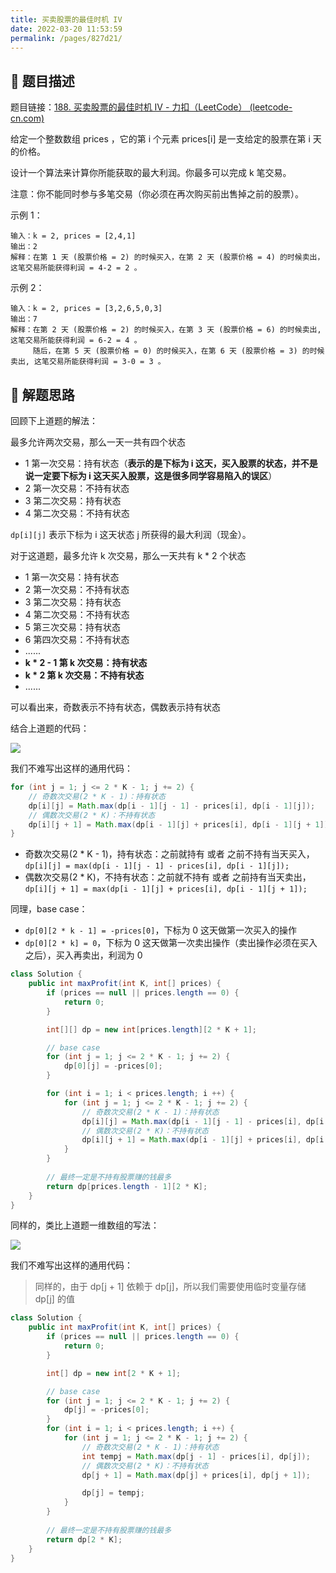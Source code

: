 ```yaml
---
title: 买卖股票的最佳时机 IV
date: 2022-03-20 11:53:59
permalink: /pages/827d21/
---
```


## 📃 题目描述

题目链接：[188. 买卖股票的最佳时机 IV - 力扣（LeetCode） (leetcode-cn.com)](https://leetcode-cn.com/problems/best-time-to-buy-and-sell-stock-iv/)

给定一个整数数组 prices ，它的第 i 个元素 prices[i] 是一支给定的股票在第 i 天的价格。

设计一个算法来计算你所能获取的最大利润。你最多可以完成 k 笔交易。

注意：你不能同时参与多笔交易（你必须在再次购买前出售掉之前的股票）。

示例 1：

```
输入：k = 2, prices = [2,4,1]
输出：2
解释：在第 1 天 (股票价格 = 2) 的时候买入，在第 2 天 (股票价格 = 4) 的时候卖出，这笔交易所能获得利润 = 4-2 = 2 。
```

示例 2：

```
输入：k = 2, prices = [3,2,6,5,0,3]
输出：7
解释：在第 2 天 (股票价格 = 2) 的时候买入，在第 3 天 (股票价格 = 6) 的时候卖出, 这笔交易所能获得利润 = 6-2 = 4 。
     随后，在第 5 天 (股票价格 = 0) 的时候买入，在第 6 天 (股票价格 = 3) 的时候卖出, 这笔交易所能获得利润 = 3-0 = 3 。
```

## 🔔 解题思路

回顾下上道题的解法：

最多允许两次交易，那么一天一共有四个状态

- 1 第一次交易：持有状态（**表示的是下标为 i 这天，买入股票的状态，并不是说一定要下标为 i 这天买入股票，这是很多同学容易陷入的误区**）
- 2 第一次交易：不持有状态
- 3 第二次交易：持有状态
- 4 第二次交易：不持有状态

`dp[i][j]` 表示下标为 i 这天状态 j 所获得的最大利润（现金）。

对于这道题，最多允许 k 次交易，那么一天共有 k * 2 个状态

- 1 第一次交易：持有状态
- 2 第一次交易：不持有状态
- 3 第二次交易：持有状态
- 4 第二次交易：不持有状态
- 5 第三次交易：持有状态
- 6 第四次交易：不持有状态
- ......
- **k * 2 - 1 第 k 次交易：持有状态**
- **k * 2 第 k 次交易：不持有状态**
- ......

可以看出来，奇数表示不持有状态，偶数表示持有状态

结合上道题的代码：

![](https://cs-wiki.oss-cn-shanghai.aliyuncs.com/img/20220213104035.png)

我们不难写出这样的通用代码：

```java
for (int j = 1; j <= 2 * K - 1; j += 2) {
    // 奇数次交易(2 * K - 1)：持有状态
    dp[i][j] = Math.max(dp[i - 1][j - 1] - prices[i], dp[i - 1][j]);
    // 偶数次交易(2 * K)：不持有状态
    dp[i][j + 1] = Math.max(dp[i - 1][j] + prices[i], dp[i - 1][j + 1]);
}
```

- 奇数次交易(2 * K - 1)，持有状态：之前就持有 或者 之前不持有当天买入，`dp[i][j] = max(dp[i - 1][j - 1] - prices[i], dp[i - 1][j]);`
- 偶数次交易(2 * K)，不持有状态：之前就不持有 或者 之前持有当天卖出，`dp[i][j + 1] = max(dp[i - 1][j] + prices[i], dp[i - 1][j + 1]);`

同理，base case：

- `dp[0][2 * k - 1] = -prices[0]`，下标为 0 这天做第一次买入的操作
- `dp[0][2 * k] = 0`，下标为 0 这天做第一次卖出操作（卖出操作必须在买入之后），买入再卖出，利润为 0


```java
class Solution {
    public int maxProfit(int K, int[] prices) {
        if (prices == null || prices.length == 0) {
            return 0;
        }

        int[][] dp = new int[prices.length][2 * K + 1];

        // base case
        for (int j = 1; j <= 2 * K - 1; j += 2) {
            dp[0][j] = -prices[0];
        }

        for (int i = 1; i < prices.length; i ++) {
            for (int j = 1; j <= 2 * K - 1; j += 2) {
                // 奇数次交易(2 * K - 1)：持有状态
                dp[i][j] = Math.max(dp[i - 1][j - 1] - prices[i], dp[i - 1][j]);
                // 偶数次交易(2 * K)：不持有状态
                dp[i][j + 1] = Math.max(dp[i - 1][j] + prices[i], dp[i - 1][j + 1]);
            }
        }
		
        // 最终一定是不持有股票赚的钱最多
        return dp[prices.length - 1][2 * K];
    }
}
```

同样的，类比上道题一维数组的写法：

![](https://cs-wiki.oss-cn-shanghai.aliyuncs.com/img/20220213110235.png)

我们不难写出这样的通用代码：

> 同样的，由于 dp[j + 1] 依赖于 dp[j]，所以我们需要使用临时变量存储 dp[j] 的值

```java
class Solution {
    public int maxProfit(int K, int[] prices) {
        if (prices == null || prices.length == 0) {
            return 0;
        }

        int[] dp = new int[2 * K + 1];

        // base case
        for (int j = 1; j <= 2 * K - 1; j += 2) {
            dp[j] = -prices[0];
        }
        for (int i = 1; i < prices.length; i ++) {
            for (int j = 1; j <= 2 * K - 1; j += 2) {
                // 奇数次交易(2 * K - 1)：持有状态
                int tempj = Math.max(dp[j - 1] - prices[i], dp[j]);
                // 偶数次交易(2 * K)：不持有状态
                dp[j + 1] = Math.max(dp[j] + prices[i], dp[j + 1]);

                dp[j] = tempj;
            }
        }
		
        // 最终一定是不持有股票赚的钱最多
        return dp[2 * K];
    }
}
```

